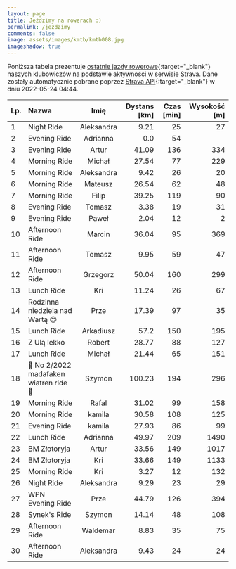 ```yaml
---
layout: page
title: Jeździmy na rowerach :)
permalink: /jezdzimy
comments: false
image: assets/images/kmtb/kmtb008.jpg
imageshadow: true
---
```


Poniższa tabela prezentuje [ostatnie jazdy rowerowe](https://www.strava.com/clubs/336381){:target="_blank"} naszych klubowiczów na podstawie aktywności w serwisie Strava. Dane zostały automatycznie pobrane poprzez [Strava API](https://developers.strava.com/docs/reference/#api-Clubs-getClubActivitiesById){:target="_blank"} w dniu 2022-05-24 04:44.

Lp. | Nazwa | Imię | Dystans [km] | Czas [min] | Wysokość [m]
:--- | :--- | :---: | ---: | ---: | ---:
1|Night Ride|Aleksandra|9.21|25|27
2|Evening Ride|Adrianna|0.0|54|
3|Evening Ride|Artur|41.09|136|334
4|Morning Ride|Michał|27.54|77|229
5|Morning Ride|Aleksandra|9.42|26|20
6|Morning Ride|Mateusz|26.54|62|48
7|Morning Ride|Filip|39.25|119|90
8|Evening Ride|Tomasz|3.38|19|31
9|Evening Ride|Paweł|2.04|12|2
10|Afternoon Ride|Marcin|36.04|95|369
11|Afternoon Ride|Tomasz|9.95|59|47
12|Afternoon Ride|Grzegorz|50.04|160|299
13|Lunch Ride|Kri|11.24|26|67
14|Rodzinna niedziela nad Wartą 😊|Prze|17.39|97|35
15|Lunch Ride|Arkadiusz|57.2|150|195
16|Z Ulą lekko|Robert|28.77|88|127
17|Lunch Ride|Michał|21.44|65|151
18|💯 No 2/2022 madafaken wiatren ride 🤪|Szymon|100.23|194|296
19|Morning Ride|Rafal|31.02|99|158
20|Morning Ride|kamila|30.58|108|125
21|Evening Ride|kamila|27.93|86|99
22|Lunch Ride|Adrianna|49.97|209|1490
23|BM Złotoryja|Artur|33.56|149|1017
24|BM Złotoryja |Kri|33.66|149|1133
25|Morning Ride|Kri|3.27|12|132
26|Night Ride|Aleksandra|9.29|23|29
27|WPN Evening Ride|Prze|44.79|126|394
28|Synek's Ride|Szymon|14.14|48|108
29|Afternoon Ride|Waldemar|8.83|35|75
30|Afternoon Ride|Aleksandra|9.43|24|24
